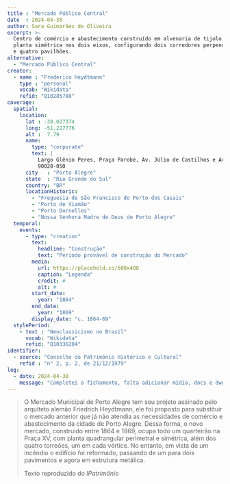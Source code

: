 ```yaml
---
title : "Mercado Público Central" 
date  : 2024-04-30
author: Sara Guimarães de Oliveira
excerpt: >-
  Centro de comércio e abastecimento construído em alvenaria de tijolo, sob
  planta simétrica nos dois eixos, configurando dois corredores perpendiculares
  e quatro pavilhões.
alternative:
  - "Mercado Público Central"
creator:
  - name : "Frederico Heydtmann"
    type : "personal"
    vocab: "Wikidata"
    refid: "Q10285788"
coverage:
  spatial:
    location:
      lat : -30.027374  
      long: -51.227776
      alt :  7.79
      name:
        type: "corporate"
        text: |
          Largo Glênio Peres, Praça Parobé, Av. Júlio de Castilhos e Av. Borges de Medeiros<br />
          90020-050
      city   : "Porto Alegre"
      state  : "Rio Grande do Sul"
      country: "BR"
      locationHistoric:
        - "Freguesia de São Francisco do Porto dos Casais"
        - "Porto de Viamão"
        - "Porto Dornelles"
        - "Nossa Senhora Madre de Deus de Porto Alegre"
  temporal:
    events:
      - type: "creation"
        text:
          headline: "Construção"
          text: "Período provável de construção do Mercado"
        media:
          url: https://placehold.co/600x400
          caption: "Legenda"
          credit: #
          alt: #
        start_date:
          year: "1864"
        end_date:
          year: "1869"
        display_date: "c. 1864-69"
  stylePeriod:
    - text : "Neoclassicismo no Brasil"
      vocab: "Wikidata"
      refid: "Q10336204"
identifier:
  - source: "Conselho do Patrimônio Histórico e Cultural"
    refid : "n° 2, p. 2, de 21/12/1979"
log:
  - date: 2024-04-30
    message: "Completei o fichamento, falta adicionar mídia, docs e dwg"
---
```


> O Mercado Municipal de Porto Alegre tem seu projeto assinado pelo
> arquiteto alemão Friedrich Heydtmann, ele foi proposto para substituir o
> mercado anterior que já não atendia as necessidades de comércio e
> abastecimento da cidade de Porto Alegre. Dessa forma, o novo mercado,
> construído entre 1864 e 1869, ocupa todo um quarteirão na Praça XV, com
> planta quadrangular perimetral e simétrica, além dos quatro torreões, um
> em cada vértice. No entanto, em vista de um incêndio o edifício foi
> reformado, passando de um para dois pavimentos e agora em estrutura
> metálica. 
> 
>  <footer class="figure-caption">Texto reproduzido
>  do <cite>IPatrimônio</footer>
